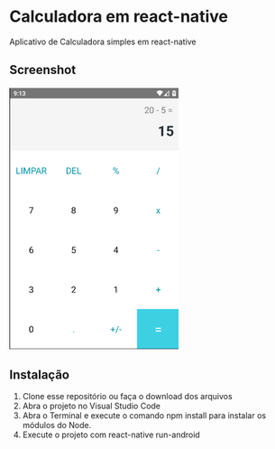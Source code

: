 # Calculadora em react-native
Aplicativo de Calculadora simples em react-native
## Screenshot

<img width= 300 src="./img/print.png"/>

## Instalação

1. Clone esse repositório ou faça o download dos arquivos
2. Abra o projeto no Visual Studio Code
3. Abra o Terminal e execute o comando npm install para instalar os módulos do Node.
4. Execute o projeto com react-native run-android

